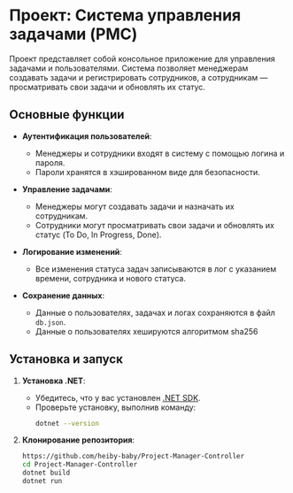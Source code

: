 # Проект: Система управления задачами (PMC)

Проект представляет собой консольное приложение для управления задачами и пользователями. Система позволяет менеджерам создавать задачи и регистрировать сотрудников, а сотрудникам — просматривать свои задачи и обновлять их статус.

## Основные функции

- **Аутентификация пользователей**: 
  - Менеджеры и сотрудники входят в систему с помощью логина и пароля.
  - Пароли хранятся в хэшированном виде для безопасности.
  
- **Управление задачами**:
  - Менеджеры могут создавать задачи и назначать их сотрудникам.
  - Сотрудники могут просматривать свои задачи и обновлять их статус (To Do, In Progress, Done).

- **Логирование изменений**:
  - Все изменения статуса задач записываются в лог с указанием времени, сотрудника и нового статуса.

- **Сохранение данных**:
  - Данные о пользователях, задачах и логах сохраняются в файл `db.json`.
  - Данные о пользователях хешируются алгоритмом sha256
## Установка и запуск

1. **Установка .NET**:
   - Убедитесь, что у вас установлен [.NET SDK](https://dotnet.microsoft.com/download).
   - Проверьте установку, выполнив команду:
     ```bash
     dotnet --version
     ```

2. **Клонирование репозитория**:
   ```bash
   https://github.com/heiby-baby/Project-Manager-Controller
   cd Project-Manager-Controller
   dotnet build
   dotnet run
